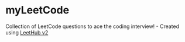 # myLeetCode
Collection of LeetCode questions to ace the coding interview! - Created using [LeetHub v2](https://github.com/arunbhardwaj/LeetHub-2.0)
